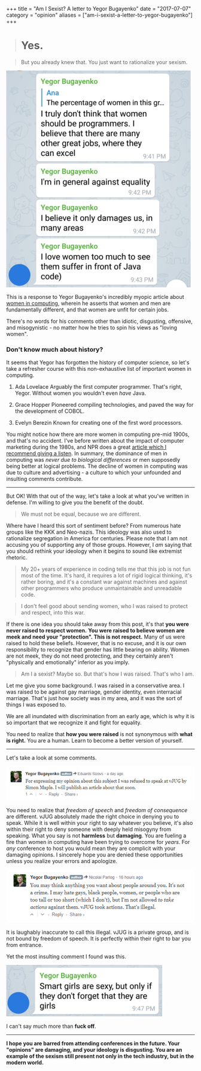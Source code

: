 +++
title = "Am I Sexist?  A letter to Yegor Bugayenko"
date = "2017-07-07"
category = "opinion"
aliases = ["am-i-sexist-a-letter-to-yegor-bugayenko"]
+++

> # Yes.

> But you already knew that. You just want to rationalize your sexism.

![](/images/am-i-sexist/bad.png)

This is a response to Yegor Bugayenko's incredibly myopic article about [women in computing](http://www.yegor256.com/2017/07/04/sexism.html), wherein he asserts that women and men are fundamentally different, and that women are unfit for certain jobs.  

There's no words for his comments other than idiotic, disgusting, offensive, and misogynistic - no matter how he tries to spin his views as "loving women".  

### Don't know much about history?

It seems that Yegor has forgotten the history of computer science, so let's take a refresher course with this non-exhaustive list of important women in computing.

1. Ada Lovelace
    Arguably the first computer programmer.  That's right, Yegor.  Without women you wouldn't even *have* Java. 

2. Grace Hopper
   Pioneered compiling technologies, and paved the way for the development of COBOL.

3. Evelyn Berezin
   Known for creating one of the first word processors.

You might notice how there are more women in computing pre-mid 1900s, and that's no accident.  I've before written about the impact of computer marketing during the 1980s, and NPR does a great [article which I recommend giving a listen](http://www.npr.org/sections/money/2014/10/21/357629765/when-women-stopped-coding).  In summary, the dominance of men in computing was *never due to biological differences* or men supposedly being better at logical problems.  The decline of women in computing was due to culture and advertising - a culture to which your unfounded and insulting comments contribute.  

-----

But OK!  With that out of the way, let's take a look at what you've written in defense.  I'm willing to give you the benefit of the doubt.

> We must not be equal, because we are different.

Where have I heard this sort of sentiment before?  From numerous hate groups like the KKK and Neo-nazis. This ideology was also used to rationalize segregation in America for centuries.  Please note that I am not accusing you of supporting any of those groups.  However, I *am* saying that you should rethink your ideology when it begins to sound like extremist rhetoric.  


> My 20+ years of experience in coding tells me that this job is not fun most of the time. It's hard, it requires a lot of rigid logical thinking, it's rather boring, and it's a constant war against machines and against other programmers who produce unmaintainable and unreadable code.

> I don't feel good about sending women, who I was raised to protect and respect, into this war.

If there is one idea you should take away from this post, it's that **you were never raised to respect women.**  **You were raised to believe women are meek and need your "protection".  This is not respect.**  Many of us were raised to hold these beliefs.  However, that is no excuse, and it is our own responsibility to recognize that gender has little bearing on ability.  Women are not meek, they do not need protecting, and they certainly aren't "physically and emotionally" inferior as you imply.

> Am I a sexist? Maybe so. But that's how I was raised. That's who I am.

Let me give you some background.  I was raised in a conservative area.  I was raised to be against gay marriage, gender identity, even interracial marriage.  That's just how society was in my area, and it was the sort of things I was exposed to.  

We are all inundated with discrimination from an early age, which is why it is so important that we recognize it and fight for equality.  

You need to realize that **how you were raised** is not synonymous with **what is right.**  You are a human.  Learn to become a better version of yourself.  

----

Let's take a look at some comments.

![](/images/am-i-sexist/bad-2.png)

You need to realize that *freedom of speech* and *freedom of consequence* are different.  vJUG absolutely made the right choice in denying you to speak.  While it is well within your right to say whatever you believe, it's also within their right to deny someone with deeply held misogyny from speaking.  What you say is not **harmless** but **damaging**.  You are fueling a fire than women in computing have been trying to overcome for *years*.  For *any* conference to host you would mean they are complicit with your damaging opinions.  I sincerely hope you are denied these opportunities unless you realize your errors and apologize. 

![](/images/am-i-sexist/bad-3.png)

It is laughably inaccurate to call this illegal.  vJUG is a private group, and is not bound by freedom of speech.  It is perfectly within their right to bar you from entrance.  

Yet the most insulting comment I found was this.

![](/images/am-i-sexist/bad-1.png)

I can't say much more than **fuck off**.

----

**I hope you are barred from attending conferences in the future.  Your "opinions" are damaging, and your ideology is disgusting.  You are an example of the sexism still present not only in the tech industry, but in the modern world.**